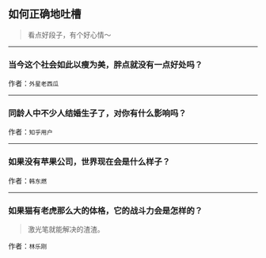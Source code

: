 ## 如何正确地吐槽

> 看点好段子，有个好心情～


 
---

### 当今这个社会如此以瘦为美，胖点就没有一点好处吗？

> 


作者：`外星老西瓜`

---

### 同龄人中不少人结婚生子了，对你有什么影响吗？

> 


作者：`知乎用户`

---

### 如果没有苹果公司，世界现在会是什么样子？

> 


作者：`韩东燃`

---

### 如果猫有老虎那么大的体格，它的战斗力会是怎样的？

> 激光笔就能解决的渣渣。


作者：`林乐刚`